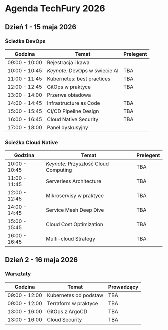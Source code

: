 <!--
.. title: Agenda TechFury 2026
.. slug: agenda
.. date: 2025-10-01 15:00:00 UTC+02:00
.. tags: 
.. category: 
.. link: 
.. description: Agenda konferencji TechFury 2026
.. type: text
-->

# Agenda TechFury 2026

## Dzień 1 - 15 maja 2026

### Ścieżka DevOps

| Godzina | Temat | Prelegent |
|---------|-------|-----------|
| 09:00 - 10:00 | Rejestracja i kawa | |
| 10:00 - 10:45 | *Keynote:* DevOps w świecie AI | TBA |
| 11:00 - 11:45 | Kubernetes: best practices | TBA |
| 12:00 - 12:45 | GitOps w praktyce | TBA |
| 13:00 - 14:00 | Przerwa obiadowa | |
| 14:00 - 14:45 | Infrastructure as Code | TBA |
| 15:00 - 15:45 | CI/CD Pipeline Design | TBA |
| 16:00 - 16:45 | Cloud Native Security | TBA |
| 17:00 - 18:00 | Panel dyskusyjny | |

### Ścieżka Cloud Native

| Godzina | Temat | Prelegent |
|---------|-------|-----------|
| 10:00 - 10:45 | *Keynote:* Przyszłość Cloud Computing | TBA |
| 11:00 - 11:45 | Serverless Architecture | TBA |
| 12:00 - 12:45 | Mikroservisy w praktyce | TBA |
| 14:00 - 14:45 | Service Mesh Deep Dive | TBA |
| 15:00 - 15:45 | Cloud Cost Optimization | TBA |
| 16:00 - 16:45 | Multi-cloud Strategy | TBA |

## Dzień 2 - 16 maja 2026

### Warsztaty

| Godzina | Temat | Prowadzący |
|---------|-------|------------|
| 09:00 - 12:00 | Kubernetes od podstaw | TBA |
| 09:00 - 12:00 | Terraform w praktyce | TBA |
| 13:00 - 16:00 | GitOps z ArgoCD | TBA |
| 13:00 - 16:00 | Cloud Security | TBA |